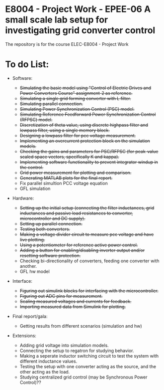 # E8004 - Project Work - EPEE-06 A small scale lab setup for investigating grid converter control
The repository is for the course ELEC-E8004 - Project Work

# To do List:
- Software:
  - ~~Simulating the basic model using "Control of Electric Drives and Power Converters Course" assignment-2 as reference.~~
  - ~~Simulating a single grid forming converter with L filter.~~
  - ~~Simulating parallel connection.~~
  - ~~Simulating Power Synchronization Control (PSC) model.~~
  - ~~Simulating Reference Feedforward Power Synchronization Control (RFPSC) model.~~
  - ~~Discretization of theta value, using discrete highpass filter and lowpass filter, using a single memory block.~~
  - ~~Designing a lowpass filter for pcc voltage measurement.~~
  - ~~Implementing an overcurrent protection block on the simulation models.~~
  - ~~Checking the gains and parameters for PSC/RFPSC (for peak-value scaled space vectors, specifically K and kappa).~~
  - ~~Implementing software functionality to prevent integrator windup in the control.~~
  - ~~Grid power measurement for plotting and comparison.~~
  - ~~Generating MATLAB plots for the final report.~~
  - Fix parallel simultion PCC voltage equation
  - GFL simulation
  
- Hardware:
  - ~~Setting up the initial setup (connecting the filter inductances, grid inductances and passive load resistances to converter, microcontroller and DC supply).~~
  - ~~Setting up parallel connection.~~
  - ~~Testing both converters.~~
  - ~~Making a voltage divider circuit to measure pcc voltage and have live plotting.~~
  - ~~Using a potentiometer for reference active power control.~~
  - ~~Adding a button for enabling/disabling inverter output and/or resetting software protection.~~
  - Checking bi-directionality of converters, feeding one converter with another.
  - GFL hw model
 
- Interface:
  - ~~Figuring out simulink blocks for interfacing with the microcontroller.~~
  - ~~Figuring out ADC pins for measurement.~~
  - ~~Scaling measured voltages and currents for feedback.~~
  - ~~Importing measured data from Simulink for plotting.~~
 
- Final report/gala:
  - Getting results from different scenarios (simulation and hw)

 - Extensions:
   - Adding grid voltage into simulation models.
   - Connecting the setup to regatron for studying behavior.
   - Making a seperate inductor switching circuit to test the system with different inductance values.
   - Testing the setup with one converter acting as the source, and the other acting as the load.
   - Studying centralized grid control (may be Synchronous Power Control)??
  
 
